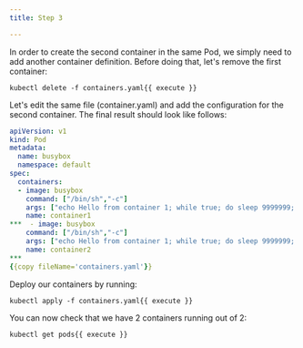 ```yaml
---
title: Step 3

---
```

In order to create the second container in the same Pod, we simply need to add another container definition.
Before doing that, let's remove the first container:

```
kubectl delete -f containers.yaml{{ execute }}
```

Let's edit the same file (container.yaml) and add the configuration for the second container. The final result should look like follows:

```yaml
apiVersion: v1
kind: Pod
metadata:
  name: busybox
  namespace: default
spec:
  containers:
  - image: busybox
    command: ["/bin/sh","-c"]
    args: ["echo Hello from container 1; while true; do sleep 9999999; done"]
    name: container1
***  - image: busybox
    command: ["/bin/sh","-c"]
    args: ["echo Hello from container 1; while true; do sleep 9999999; done"]
    name: container2
***
{{copy fileName='containers.yaml'}}
```

Deploy our containers by running:

```
kubectl apply -f containers.yaml{{ execute }}
```

You can now check that we have 2 containers running out of 2:

```
kubectl get pods{{ execute }}
```